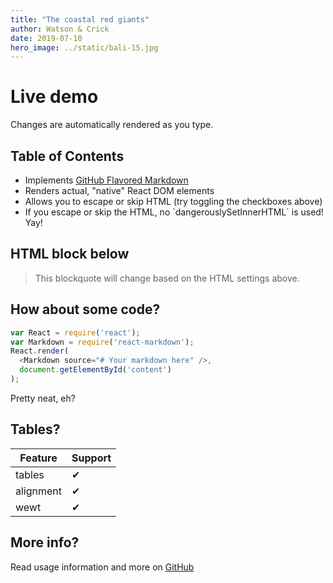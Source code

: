 ```yaml
---
title: "The coastal red giants"
author: Watson & Crick
date: 2019-07-10
hero_image: ../static/bali-15.jpg
---
```


# Live demo
Changes are automatically rendered as you type.

## Table of Contents
* Implements [GitHub Flavored Markdown](https://github.github.com/gfm/)
* Renders actual, "native" React DOM elements
* Allows you to escape or skip HTML (try toggling the checkboxes above)
* If you escape or skip the HTML, no \`dangerouslySetInnerHTML\` is used! Yay!

## HTML block below
<blockquote>
  This blockquote will change based on the HTML settings above.
</blockquote>

## How about some code?

```js
var React = require('react');
var Markdown = require('react-markdown');
React.render(
  <Markdown source="# Your markdown here" />,
  document.getElementById('content')
);
```

Pretty neat, eh?
## Tables?
| Feature   | Support |
| --------- | ------- |
| tables    | ✔ |
| alignment | ✔ |
| wewt      | ✔ |
## More info?
Read usage information and more on [GitHub](//github.com/rexxars/react-markdown)
